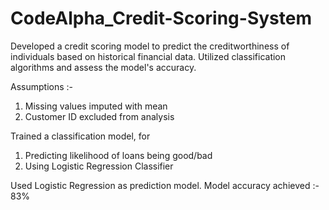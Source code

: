 # CodeAlpha_Credit-Scoring-System
Developed a credit scoring model to predict the creditworthiness of individuals based on historical financial data. Utilized classification algorithms and assess the model's accuracy.

Assumptions :- 
1) Missing values imputed with mean
2) Customer ID excluded from analysis
   
Trained a classification model, for
1) Predicting likelihood of loans being good/bad
2) Using Logistic Regression Classifier

Used Logistic Regression as prediction model.
Model accuracy achieved :- 83%
